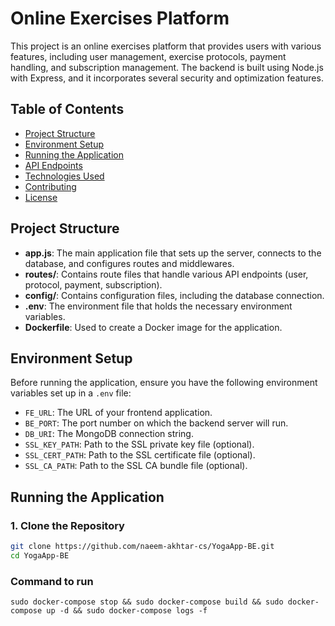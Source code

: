 # Online Exercises Platform

This project is an online exercises platform that provides users with various features, including user management, exercise protocols, payment handling, and subscription management. The backend is built using Node.js with Express, and it incorporates several security and optimization features.

## Table of Contents

- [Project Structure](#project-structure)
- [Environment Setup](#environment-setup)
- [Running the Application](#running-the-application)
- [API Endpoints](#api-endpoints)
- [Technologies Used](#technologies-used)
- [Contributing](#contributing)
- [License](#license)

## Project Structure

- **app.js**: The main application file that sets up the server, connects to the database, and configures routes and middlewares.
- **routes/**: Contains route files that handle various API endpoints (user, protocol, payment, subscription).
- **config/**: Contains configuration files, including the database connection.
- **.env**: The environment file that holds the necessary environment variables.
- **Dockerfile**: Used to create a Docker image for the application.

## Environment Setup

Before running the application, ensure you have the following environment variables set up in a `.env` file:

- `FE_URL`: The URL of your frontend application.
- `BE_PORT`: The port number on which the backend server will run.
- `DB_URI`: The MongoDB connection string.
- `SSL_KEY_PATH`: Path to the SSL private key file (optional).
- `SSL_CERT_PATH`: Path to the SSL certificate file (optional).
- `SSL_CA_PATH`: Path to the SSL CA bundle file (optional).

## Running the Application

### 1. Clone the Repository

```bash
git clone https://github.com/naeem-akhtar-cs/YogaApp-BE.git
cd YogaApp-BE
```
### Command to run
```sudo docker-compose stop && sudo docker-compose build && sudo docker-compose up -d && sudo docker-compose logs -f```
